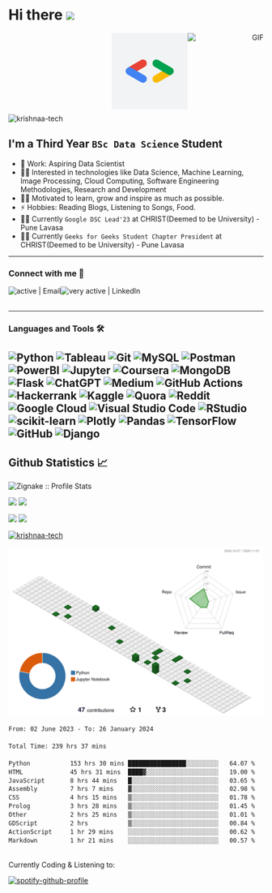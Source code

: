 # Hi there <img width="45px" src="https://camo.githubusercontent.com/52f613ba340da0234fa3754325112a6533af65a3/68747470733a2f2f6d656469612e74656e6f722e636f6d2f696d616765732f33623338386665303364613237316432363734666166383565623763336663642f74656e6f722e676966" />

<div style="display: flex; justify-content: flex-end;text-align: right;">
  <img style="margin-left: auto;" src="/download.png" width="150" height="150" alt="GDSC Logo"> 
  <img alt="GIF" height="160px" src="https://media.giphy.com/media/du3J3cXyzhj75IOgvA/giphy.gif" width="150" height="150" />
</div>

<div style="text-align:left;"> 
  <img src="https://komarev.com/ghpvc/?username=krishnaa-tech&label=Profile%20views&color=0e75b6&style=flat" alt="krishnaa-tech" />
</div>


## I'm a Third Year `BSc Data Science` Student 		 

- 🏢 Work: Aspiring Data Scientist
- 👨‍💻 Interested in technologies like  Data Science, Machine Learning, Image Processing, Cloud Computing, Software Engineering Methodologies, Research and Development
- 💪🏼 Motivated to learn, grow and inspire as much as possible.
- ⚡ Hobbies: Reading Blogs, Listening to Songs, Food.
- 🧑‍🎓 Currently `Google DSC Lead'23` at CHRIST(Deemed to be University) - Pune Lavasa 
- 🧑‍🎓 Currently `Geeks for Geeks Student Chapter President` at CHRIST(Deemed to be University) - Pune Lavasa 
---
### Connect with me 📝

[<img align="left" alt="active | Email" height="40px" src="https://img.icons8.com/fluency/48/000000/email-open.png" />][email]
[<img align="left" alt="very active | LinkedIn" height="40px" src="https://img.icons8.com/color/48/000000/linkedin.png"/>][linkedin]

<br/>
<br/>

---

### Languages and Tools 🛠 

![Python](https://img.shields.io/badge/Python-FFD43B?style=for-the-badge&logo=python&logoColor=blue)
![Tableau](https://img.shields.io/badge/Tableau-E97627?style=for-the-badge&logo=Tableau&logoColor=white)
![Git](https://img.shields.io/badge/-Git-%23F05032?style=for-the-badge&logo=git&logoColor=%23ffffff)
![MySQL](https://img.shields.io/badge/MySQL-005C84?style=for-the-badge&logo=mysql&logoColor=white)
![Postman](https://img.shields.io/badge/Postman-FF6C37?style=for-the-badge&logo=Postman&logoColor=white)
![PowerBI](https://img.shields.io/badge/PowerBI-F2C811?style=for-the-badge&logo=Power%20BI&logoColor=white)
![Jupyter](https://img.shields.io/badge/Jupyter-F37626.svg?&style=for-the-badge&logo=Jupyter&logoColor=white)
![Coursera](https://img.shields.io/badge/Coursera-0056D2?style=for-the-badge&logo=Coursera&logoColor=white)
![MongoDB](https://img.shields.io/badge/MongoDB-4EA94B?style=for-the-badge&logo=mongodb&logoColor=white)
![Flask](https://img.shields.io/badge/flask-%23000.svg?style=for-the-badge&logo=flask&logoColor=white)
![ChatGPT](https://img.shields.io/badge/chatGPT-74aa9c?style=for-the-badge&logo=openai&logoColor=white)
![Medium](https://img.shields.io/badge/Medium-12100E?style=for-the-badge&logo=medium&logoColor=white)
![GitHub Actions](https://img.shields.io/badge/github%20actions-%232671E5.svg?style=for-the-badge&logo=githubactions&logoColor=white)
![Hackerrank](https://img.shields.io/badge/-Hackerrank-2EC866?style=for-the-badge&logo=HackerRank&logoColor=white)
![Kaggle](https://img.shields.io/badge/Kaggle-035a7d?style=for-the-badge&logo=kaggle&logoColor=white)
![Quora](https://img.shields.io/badge/Quora-%23B92B27.svg?style=for-the-badge&logo=Quora&logoColor=white)
![Reddit](https://img.shields.io/badge/Reddit-%23FF4500.svg?style=for-the-badge&logo=Reddit&logoColor=white)
![Google Cloud](https://img.shields.io/badge/GoogleCloud-%234285F4.svg?style=for-the-badge&logo=google-cloud&logoColor=white)
![Visual Studio Code](https://img.shields.io/badge/Visual%20Studio%20Code-0078d7.svg?style=for-the-badge&logo=visual-studio-code&logoColor=white)
![RStudio](https://img.shields.io/badge/RStudio-4285F4?style=for-the-badge&logo=rstudio&logoColor=white)
![scikit-learn](https://img.shields.io/badge/scikit--learn-%23F7931E.svg?style=for-the-badge&logo=scikit-learn&logoColor=white)
![Plotly](https://img.shields.io/badge/Plotly-%233F4F75.svg?style=for-the-badge&logo=plotly&logoColor=white)
![Pandas](https://img.shields.io/badge/pandas-%23150458.svg?style=for-the-badge&logo=pandas&logoColor=white)
![TensorFlow](https://img.shields.io/badge/TensorFlow-%23FF6F00.svg?style=for-the-badge&logo=TensorFlow&logoColor=white)
![GitHub](https://img.shields.io/badge/github-%23121011.svg?style=for-the-badge&logo=github&logoColor=white)
![Django](https://img.shields.io/badge/Django-092E20?style=for-the-badge&logo=django&logoColor=green)
---


<h2> Github Statistics 📈 </h2>

<p><img src="https://github-readme-stats-sigma-five.vercel.app/api?username=Krishnaa-tech&show_icons=true&theme=dracula" alt="Zignake :: Profile Stats" /></p>

<p>
<img width="44%" src="https://github-readme-streak-stats.herokuapp.com/?user=Krishnaa-tech&theme=radical&cache_seconds=30&hide_border=true"/>
<img src="https://github-profile-summary-cards.vercel.app/api/cards/profile-details?username=Krishnaa-tech&theme=radical"/>

![](http://github-profile-summary-cards.vercel.app/api/cards/repos-per-language?username=Krishnaa-tech&theme=dracula) 
![](http://github-profile-summary-cards.vercel.app/api/cards/most-commit-language?username=Krishnaa-tech&theme=dracula)
</p>




<p align="left"> 
  <a href="https://github.com/ryo-ma/github-profile-trophy">
    <img src="https://github-profile-trophy.vercel.app/?username=krishnaa-tech&theme=onedark" alt="krishnaa-tech" />
  </a> 
  
  
![svg](https://github.com/Krishnaa-tech/Krishnaa-tech/blob/860f6a4026e58a1de495122ac46fb5f519e92610/profile-3d-contrib/profile-green-animate.svg)



[linkedin]: https://www.linkedin.com/in/gk321
[email]: <mailto: goyal.krish0522@gmail.com>



<!--START_SECTION:waka-->

```txt
From: 02 June 2023 - To: 26 January 2024

Total Time: 239 hrs 37 mins

Python           153 hrs 30 mins ████████████████░░░░░░░░░   64.07 %
HTML             45 hrs 31 mins  ████▓░░░░░░░░░░░░░░░░░░░░   19.00 %
JavaScript       8 hrs 44 mins   █░░░░░░░░░░░░░░░░░░░░░░░░   03.65 %
Assembly         7 hrs 7 mins    ▓░░░░░░░░░░░░░░░░░░░░░░░░   02.98 %
CSS              4 hrs 15 mins   ▒░░░░░░░░░░░░░░░░░░░░░░░░   01.78 %
Prolog           3 hrs 28 mins   ▒░░░░░░░░░░░░░░░░░░░░░░░░   01.45 %
Other            2 hrs 25 mins   ▒░░░░░░░░░░░░░░░░░░░░░░░░   01.01 %
GDScript         2 hrs           ▒░░░░░░░░░░░░░░░░░░░░░░░░   00.84 %
ActionScript     1 hr 29 mins    ░░░░░░░░░░░░░░░░░░░░░░░░░   00.62 %
Markdown         1 hr 21 mins    ░░░░░░░░░░░░░░░░░░░░░░░░░   00.57 %
```

<!--END_SECTION:waka-->



<br>
Currently Coding & Listening to:

[![spotify-github-profile](https://spotify-github-profile.vercel.app/api/view?uid=3173znppjgcv7kvcodycbyj4jd5i&cover_image=true&theme=natemoo-re&show_offline=false&background_color=121212&interchange=false&bar_color=53b14f&bar_color_cover=false)](https://spotify-github-profile.vercel.app/api/view?uid=3173znppjgcv7kvcodycbyj4jd5i&redirect=true)
